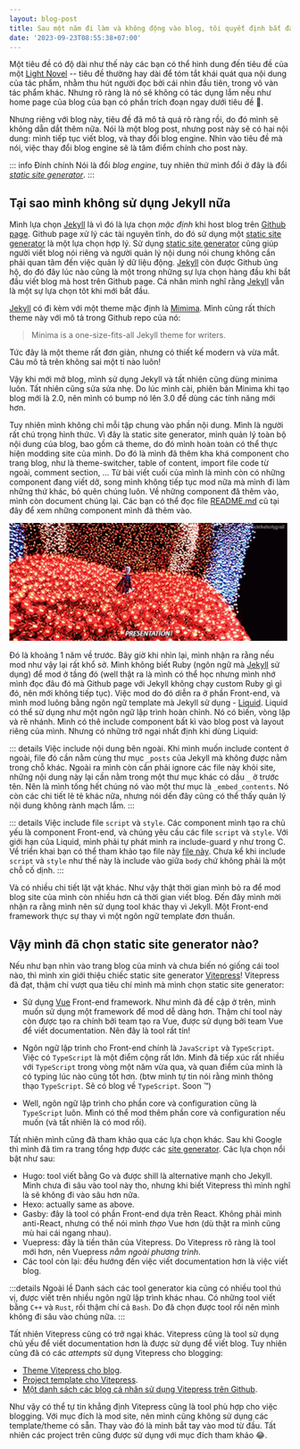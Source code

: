 ```yaml
---
layout: blog-post
title: Sau một năm đi làm và không động vào blog, tôi quyết định bắt đầu lại với bước đầu tiên là thay đổi blog engine
date: '2023-09-23T08:55:38+07:00'
---
```


Một tiêu đề có độ dài như thế này các bạn có thể hình dung đến tiêu đề của một
[Light Novel][light-novel] -- tiêu đề thường hay dài để tóm tắt khái quát qua nội
dung của tác phẩm, nhằm thu hút người đọc bởi cái nhìn đầu tiên, trong vô vàn
tác phẩm khác. Nhưng rõ ràng là nó sẽ không có tác dụng lắm nếu như home page
của blog của bạn có phần trích đoạn ngay dưới tiêu đề :rofl:.

[light-novel]: https://anime.stackexchange.com/questions/48832/why-do-light-novels-and-manga-have-long-titles

<!-- more -->

Nhưng riêng với blog này, tiêu đề đã mô tả quá rõ ràng rồi, do đó mình sẽ không
dẫn dắt thêm nữa. Nói là một blog post, nhưng post này sẽ có hai nội dung:
mình tiếp tục viết blog, và thay đổi blog engine. Nhìn vào tiêu đề mà nói,
việc thay đổi blog engine sẽ là tâm điểm chính cho post này.

::: info Đính chính
Nói là đổi _blog engine_, tuy nhiên thứ mình đổi ở đây là đổi [_static site
generator_][static site generator].
:::

## Tại sao mình không sử dụng Jekyll nữa

Mình lựa chọn [Jekyll] là vì đó là lựa chọn _mặc định_ khi host blog trên
[Github page](https://pages.github.com/). Github page xử lý các tài nguyên
tĩnh, do đó sử dụng một [static site generator] là một lựa chọn hợp lý.
Sử dụng [static site generator] cũng giúp người viết blog nói riêng và
người quản lý nội dung nói chung không cần phải quan tâm đến việc quản lý
dữ liệu động. [Jekyll] còn được Github ủng hộ, do đó đây lúc nào cũng là
một trong những sự lựa chọn hàng đầu khi bắt đầu viết blog mà host trên
Github page. Cá nhân mình nghĩ rằng [Jekyll] vẫn là một sự lựa chọn
tôt khi mới bắt đầu.

[Jekyll] có đi kèm với một theme mặc định là [Mimima][Jekyll-minima]. Mình
cũng rất thích theme này với mô tả trong Github repo của nó:

> Minima is a one-size-fits-all Jekyll theme for writers.

Tức đây là một theme rất đơn giản, nhưng có thiết kế modern và vừa mắt. Câu
mô tả trên không sai một tí nào luôn!

Vậy khi mới mở blog, mình sử dụng Jekyll và tất nhiên cũng dùng minima luôn.
Tất nhiên cũng sửa sửa nhẹ. Do lúc mình cài, phiên bản Minima khi tạo blog
mới là 2.0, nên mình có bump nó lên 3.0 để dùng các tính năng mới hơn.

Tuy nhiên mình không chỉ mỗi tập chung vào phần nội dung. Mình là người rất chú
trọng hình thức. Vì đây là static site generator, mình quản lý toàn bộ nội dung
của blog, bao gồm cả theme, do đó mình hoàn toàn có thể thực hiện modding site
của mình. Do đó là mình đã thêm kha khá component cho trang blog, như là
theme-switcher, table of content, import file code từ ngoài, comment section,
...  Từ bài viết cuối của mình là mình còn có những component đang viết dở, song
mình không tiếp tục mod nữa mà mình đi làm những thứ khác, bỏ quên chúng luôn.
Về những component đã thêm vào, mình còn document chúng lại. Các bạn có thể đọc
file [README.md][old-blog-readme] cũ tại đây để xem những component mình đã thêm
vào.

![Presentation](./img/megamind-presentation.gif "Presentation!")

Đó là khoảng 1 năm về trước. Bây giờ khi nhìn lại, mình nhận ra rằng nếu mod
như vậy lại rất khổ sở. Mình không biết Ruby (ngôn ngữ mà [Jekyll] sử dụng)
để mod ở tầng đó (well thật ra là mình có thể học nhưng mình nhớ mình đọc
đâu đó mà Github page với Jekyll không chạy custom Ruby gì gì đó, nên mới
không tiếp tục). Việc mod do đó diễn ra ở phần Front-end, và mình mod luông
bằng ngôn ngữ template mà Jekyll sử dụng - [Liquid][Liquid-lang]. Liquid
có thể sử dụng như một ngôn ngữ lập trình hoàn chỉnh. Nó có biến, vòng
lặp và rẽ nhánh. Mình có thê include component bất kì vào blog post và layout
riêng của mình. Nhưng có những trở ngại nhất định khi dùng Liquid:

::: details Việc include nội dung bên ngoài.
Khi mình muốn include content ở ngoài, file đó cần nằm cùng thư mục `_posts` của
Jekyll mà không được nằm trong chỗ khác. Ngoài ra mình còn cần phải ignore các
file này khỏi site, những nội dung này lại cần nằm trong một thư mục khác có dầu
`_` ở trước tên. Nên là mình tống hết chúng nó vào một thư mục là
`_embed_contents`. Nó còn các chi tiết lẻ tẻ khác nữa, nhưng nói dến đây cũng có
thể thấy quản lý nội dung không rành mạch lắm.
:::

::: details Việc include file `script` và `style`.
Các component mình tạo ra chủ yếu là component Front-end, và chúng yêu cầu các
file `script` và `style`. Với giới hạn của Liquid, mình phải tự phát minh ra
include-guard y như trong C. Về triển khai bạn có thể tham khảo tạo file này
[file này][old-blog.custom-include-guard]. Chưa kể khi include `script` và
`style` như thế này là include vào giữa `body` chứ không phải là một chỗ cố
dịnh.
:::

<!-- maybe more ? -->

Và có nhiều chi tiết lặt vặt khác. Như vậy thật thời gian mình bỏ ra để mod
blog site của mình còn nhiều hơn cả thời gian viết blog. Đến đây mình mời nhận
ra rằng mình nên sử dụng tool khác thay vì Jekyll. Một Front-end framework thực
sự thay vì một ngôn ngữ template đơn thuần.

## Vậy mình đã chọn static site generator nào?

Nếu như bạn nhìn vào trang blog của mình và chưa biến nó giống cái tool nào,
thì mình xin giới thiệu chiếc static site generator [Vitepress]! Vitepress
đã đạt, thậm chí vượt qua tiêu chí mình mà mình chọn static site generator:

- Sử dụng [Vue][Vuejs] Front-end framework. Như mình đã đề cập ở trên, mình
muốn sử dụng một framework để mod dễ dàng hơn. Thậm chí tool này còn được tạo
ra chính bởi team tạo ra Vue, được sử dụng bởi team Vue để viết documentation.
Nên đây là tool rất tín!

- Ngôn ngữ lập trình cho Front-end chính là `JavaScript` và `TypeScript`. Việc
có `TypeScript` là một điểm cộng rất lớn. Mình đã tiếp xúc rất nhiều với
`TypeScript` trong vòng một năm vừa qua, và quan điểm của mình là có typing lúc
nào cũng tốt hơn.  (btw mình tự tin nói rằng mình thông thạo `TypeScript`. Sẽ có
blog về `TypeScript`.  Soon :tm:)

- Well, ngôn ngữ lập trình cho phần core và configuration cũng là `TypeScript`
luôn. Mình có thể mod thêm phần core và configuration nếu muốn (và tất nhiên là
có mod rồi).

Tất nhiên mình cũng đã tham khảo qua các lựa chọn khác. Sau khi Google thì mình
đã tìm ra trang tổng hợp được các [site generator][site-generator-list]. Các lựa
chọn nổi bật như sau:

- Hugo: tool viết bằng Go và được shill là alternative mạnh cho Jekyll. Mình chưa
đi sâu vào tool này tho, nhưng khi biết Vitepress thì mình nghĩ là sẽ không đi vào
sâu hơn nữa.
- Hexo: actually same as above.
- Gasby: đây là tool có phần Front-end dựa trên React. Không phải mình anti-React,
nhưng có thể nói mình _thạo_ Vue hơn (dù thật ra mình cũng mù hai cái ngang nhau).
- Vuepress: đây là tiền thân của Vitepress. Do Vitepress rõ ràng là tool mới hơn,
nên Vuepress _nằm ngoài phương trình_.
- Các tool còn lại: đều hướng đến việc viết documentation hơn là việc viết blog.

:::details Ngoài lề
Danh sách các tool generator kia cũng có nhiều tool thú vị, được viết trên nhiều
ngôn ngữ lập trình khác nhau. Có những tool viết bằng `C++` và `Rust`, rồi thậm chí
cả `Bash`. Do đã chọn được tool rồi nên mình không đi sâu vào chúng nữa.
:::

Tất nhiên Vitepress cũng có trở ngại khác. Vitepress cũng là tool sử dụng chủ yếu
để viết documentation hơn là được sử dụng để viết blog. Tuy nhiên cũng đã có các
_attempts_ sử dụng Vitepress cho blogging:

- [Theme Vitepress cho blog][vitepressblog].
- [Project template cho Vitepress][vitepress-blog-starter].
- [Một danh sách các blog cá nhân sử dụng Vitepress trên Github](https://github.com/topics/vitepress-blog).

Như vậy có thể tự tin khẳng định Vitepress cũng là tool phù hợp cho việc blogging.
Với mục đích là mod site, nên mình cũng không sử dụng các template/theme có sẵn.
Thay vào đó là mình bắt tay vào mod từ đầu. Tất nhiên các project trên cũng được
sử dụng với mục đích tham khảo :joy:.

[static site generator]: https://en.wikipedia.org/wiki/Static_site_generator
[github-page]: https://pages.github.com/
[Jekyll]: https://jekyllrb.com/
[Jekyll-minima]: https://github.com/jekyll/minima
[old-blog-readme]: https://github.com/quangloc99/quangloc99.github.io/blob/cc332508d79420158ab00518260bd41e870d6dbb/README.md
[Liquid-lang]: https://shopify.github.io/liquid/
[old-blog.custom-include-guard]: https://github.com/quangloc99/quangloc99.github.io/blob/cc332508d79420158ab00518260bd41e870d6dbb/legacy-jekyll-component/_includes/customhighlight.html#L1
[Vitepress]: https://vitepress.dev/
[Vuejs]: https://vuejs.org/
[site-generator-list]: https://jamstack.org/generators/
[vitepressblog]: https://vitepressblog.dev/guide/getting-started
[vitepress-blog-starter]: https://github.com/sfxcode/vitepress-blog-starter